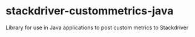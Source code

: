 stackdriver-custommetrics-java
==============================

Library for use in Java applications to post custom metrics to Stackdriver
